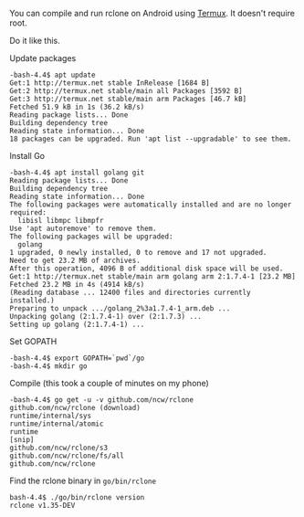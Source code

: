 You can compile and run rclone on Android using [Termux](https://termux.com/).  It doesn't require root.

Do it like this.

Update packages

```
-bash-4.4$ apt update
Get:1 http://termux.net stable InRelease [1684 B]
Get:2 http://termux.net stable/main all Packages [3592 B]
Get:3 http://termux.net stable/main arm Packages [46.7 kB]
Fetched 51.9 kB in 1s (36.2 kB/s)  
Reading package lists... Done
Building dependency tree       
Reading state information... Done
18 packages can be upgraded. Run 'apt list --upgradable' to see them.
```

Install Go

```
-bash-4.4$ apt install golang git
Reading package lists... Done
Building dependency tree       
Reading state information... Done
The following packages were automatically installed and are no longer required:
  libisl libmpc libmpfr
Use 'apt autoremove' to remove them.
The following packages will be upgraded:
  golang
1 upgraded, 0 newly installed, 0 to remove and 17 not upgraded.
Need to get 23.2 MB of archives.
After this operation, 4096 B of additional disk space will be used.
Get:1 http://termux.net stable/main arm golang arm 2:1.7.4-1 [23.2 MB]
Fetched 23.2 MB in 4s (4914 kB/s) 
(Reading database ... 12400 files and directories currently installed.)
Preparing to unpack .../golang_2%3a1.7.4-1_arm.deb ...
Unpacking golang (2:1.7.4-1) over (2:1.7.3) ...
Setting up golang (2:1.7.4-1) ...
```

Set GOPATH

```
-bash-4.4$ export GOPATH=`pwd`/go
-bash-4.4$ mkdir go
```

Compile (this took a couple of minutes on my phone)

```
-bash-4.4$ go get -u -v github.com/ncw/rclone
github.com/ncw/rclone (download)
runtime/internal/sys
runtime/internal/atomic
runtime
[snip]
github.com/ncw/rclone/s3
github.com/ncw/rclone/fs/all
github.com/ncw/rclone
```

Find the rclone binary in `go/bin/rclone`

```
bash-4.4$ ./go/bin/rclone version
rclone v1.35-DEV
```